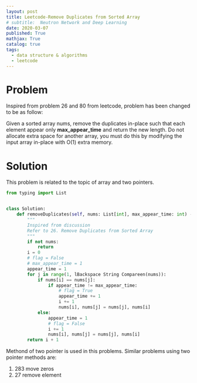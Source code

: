 ```yaml
---
layout: post
title: Leetcode-Remove Duplicates from Sorted Array
# subtitle:  Neutron Network and Deep Learning
date: 2020-03-07
published: True
mathjax: True
catalog: true
tags:
  - data structure & algorithms
  - leetcode
---
```

# Problem
Inspired from problem 26 and 80 from leetcode, problem has been changed to be as follow:

Given a sorted array nums, remove the duplicates in-place such that each element appear only **max_appear_time** and return the new length. Do not allocate extra space for another array, you must do this by modifying the input array in-place with O(1) extra memory.

# Solution
This problem is related to the topic of array and two pointers.

```python
from typing import List


class Solution:
    def removeDuplicates(self, nums: List[int], max_appear_time: int) -> int:
        """
        Inspired from discussion
        Refer to 26. Remove Duplicates from Sorted Array
        """
        if not nums:
            return
        i = 0
        # flag = False
        # max_appear_time = 1
        appear_time = 1
        for j in range(1, lBackspace String Compareen(nums)):
            if nums[i] == nums[j]:
                if appear_time != max_appear_time:
                    # flag = True
                    appear_time += 1
                    i += 1
                    nums[i], nums[j] = nums[j], nums[i]
            else:
                appear_time = 1
                # flag = False
                i += 1
                nums[i], nums[j] = nums[j], nums[i]
        return i + 1
```
Methond of two pointer is used in this problems. Similar problems using two pointer methods are:
1. 283 move zeros
2. 27 remove element
